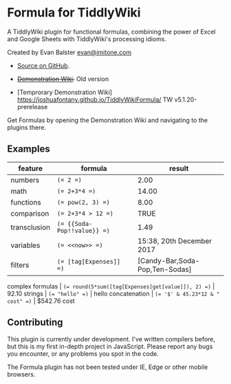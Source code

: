 # Formula for TiddlyWiki

A TiddlyWiki plugin for functional formulas, combining the power of Excel and Google Sheets with TiddlyWiki's processing idioms.

Created by Evan Balster <evan@imitone.com>

* [Source on GitHub](https://github.com/EvanBalster/TiddlyWikiFormula).
* <s>[Demonstration Wiki](http://evanbalster.com/tiddlywiki/formulas.html).</s> Old version

* [Temprorary Demonstration Wiki] https://joshuafontany.github.io/TiddlyWikiFormula/ TW v5.1.20-prerelease

Get Formulas by opening the Demonstration Wiki and navigating to the plugins there.


## Examples


feature | formula | result
--- | --- | ---
numbers |	`(= 2 =)` |	2.00
math |	`(= 2+3*4 =)` |	14.00
functions	|	`(= pow(2, 3) =)` |	8.00
comparison	|	`(= 2+3*4 > 12 =)` |	TRUE
transclusion	|	`(= {{Soda-Pop!!value}} =)` |	1.49
variables	|	`(= <<now>> =)` |	15:38, 20th December 2017
filters	|	`(= [tag[Expenses]] =)` |	[Candy-Bar,Soda-Pop,Ten-Sodas]
complex
formulas |	`(= round(5*sum([tag[Expenses]get[value]]), 2) =)` |	92.10
strings	|	`(= "hello" =)` |	hello
concatenation	|	`(= '$' & 45.23*12 & " cost" =)` |	$542.76 cost


## Contributing

This plugin is currently under development.  I've written compilers before, but this is my first in-depth project in JavaScript.  Please report any bugs you encounter, or any problems you spot in the code.

The Formula plugin has not been tested under IE, Edge or other mobile browsers.
